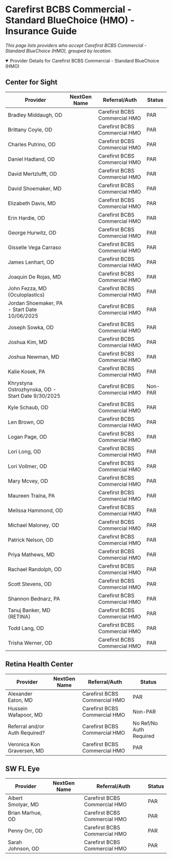 # Carefirst BCBS Commercial - Standard BlueChoice (HMO) - Insurance Guide

*This page lists providers who accept Carefirst BCBS Commercial - Standard BlueChoice (HMO), grouped by location.*

<details open><summary>Provider Details for Carefirst BCBS Commercial - Standard BlueChoice (HMO)</summary>

## Center for Sight

| Provider | NextGen Name | Referral/Auth | Status |
|----------|-------------|--------------|--------|
| Bradley Middaugh, OD |  | Carefirst BCBS Commercial HMO | PAR |
| Brittany Coyle, OD |  | Carefirst BCBS Commercial HMO | PAR |
| Charles Putrino, OD |  | Carefirst BCBS Commercial HMO | PAR |
| Daniel Hadland, OD |  | Carefirst BCBS Commercial HMO | PAR |
| David Mertzlufft, OD |  | Carefirst BCBS Commercial HMO | PAR |
| David Shoemaker, MD |  | Carefirst BCBS Commercial HMO | PAR |
| Elizabeth Davis, MD |  | Carefirst BCBS Commercial HMO | PAR |
| Erin Hardie, OD |  | Carefirst BCBS Commercial HMO | PAR |
| George Hurwitz, OD |  | Carefirst BCBS Commercial HMO | PAR |
| Gisselle Vega Carraso |  | Carefirst BCBS Commercial HMO | PAR |
| James Lenhart, OD |  | Carefirst BCBS Commercial HMO | PAR |
| Joaquin De Rojas, MD |  | Carefirst BCBS Commercial HMO | PAR |
| John Fezza, MD (Oculoplastics) |  | Carefirst BCBS Commercial HMO | PAR |
| Jordan Shoemaker, PA - Start Date 10/06/2025 |  | Carefirst BCBS Commercial HMO | PAR |
| Joseph Sowka, OD |  | Carefirst BCBS Commercial HMO | PAR |
| Joshua Kim, MD |  | Carefirst BCBS Commercial HMO | PAR |
| Joshua Newman, MD |  | Carefirst BCBS Commercial HMO | PAR |
| Kalie Kosek, PA |  | Carefirst BCBS Commercial HMO | PAR |
| Khrystyna Ostrozhynska, OD - Start Date 9/30/2025 |  | Carefirst BCBS Commercial HMO | Non-PAR |
| Kyle Schaub, OD |  | Carefirst BCBS Commercial HMO | PAR |
| Len Brown, OD |  | Carefirst BCBS Commercial HMO | PAR |
| Logan Page, OD |  | Carefirst BCBS Commercial HMO | PAR |
| Lori Long, OD |  | Carefirst BCBS Commercial HMO | PAR |
| Lori Vollmer, OD |  | Carefirst BCBS Commercial HMO | PAR |
| Mary Mcvey, OD |  | Carefirst BCBS Commercial HMO | PAR |
| Maureen Traina, PA |  | Carefirst BCBS Commercial HMO | PAR |
| Melissa Hammond, OD |  | Carefirst BCBS Commercial HMO | PAR |
| Michael Maloney, OD |  | Carefirst BCBS Commercial HMO | PAR |
| Patrick Nelson, OD |  | Carefirst BCBS Commercial HMO | PAR |
| Priya Mathews, MD |  | Carefirst BCBS Commercial HMO | PAR |
| Rachael Randolph, OD |  | Carefirst BCBS Commercial HMO | PAR |
| Scott Stevens, OD |  | Carefirst BCBS Commercial HMO | PAR |
| Shannon Bednarz, PA |  | Carefirst BCBS Commercial HMO | PAR |
| Tanuj Banker, MD (RETINA) |  | Carefirst BCBS Commercial HMO | PAR |
| Todd Lang, OD |  | Carefirst BCBS Commercial HMO | PAR |
| Trisha Werner, OD |  | Carefirst BCBS Commercial HMO | PAR |

## Retina Health Center

| Provider | NextGen Name | Referral/Auth | Status |
|----------|-------------|--------------|--------|
| Alexander Eaton, MD |  | Carefirst BCBS Commercial HMO | PAR |
| Hussein Wafapoor, MD |  | Carefirst BCBS Commercial HMO | Non-PAR |
| Referral and/or Auth Required? |  | Carefirst BCBS Commercial HMO | No Ref/No Auth Required |
| Veronica Kon Graversen, MD |  | Carefirst BCBS Commercial HMO | PAR |

## SW FL Eye

| Provider | NextGen Name | Referral/Auth | Status |
|----------|-------------|--------------|--------|
| Albert Smolyar, MD |  | Carefirst BCBS Commercial HMO | PAR |
| Brian Marhue, OD |  | Carefirst BCBS Commercial HMO | PAR |
| Penny Orr, OD |  | Carefirst BCBS Commercial HMO | PAR |
| Sarah Johnson, OD |  | Carefirst BCBS Commercial HMO | PAR |

</details>

